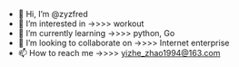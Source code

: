 - 👋 Hi, I’m @zyzfred
- 👀 I’m interested in  ->>>> workout
- 🌱 I’m currently learning  ->>>> python, Go
- 💞️ I’m looking to collaborate on  ->>>> Internet enterprise
- 📫 How to reach me ->>>> yizhe_zhao1994@163.com

<!---
zyzfred/zyzfred is a ✨ special ✨ repository because its `README.md` (this file) appears on your GitHub profile.
You can click the Preview link to take a look at your changes.
--->

